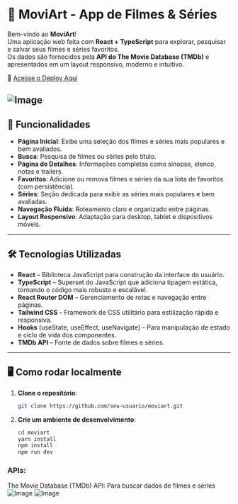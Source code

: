 # 🍿 MoviArt - App de Filmes & Séries

Bem-vindo ao **MoviArt**!  
Uma aplicação web feita com **React + TypeScript** para explorar, pesquisar e salvar seus filmes e séries favoritos.  
Os dados são fornecidos pela **API do The Movie Database (TMDb)** e apresentados em um layout responsivo, moderno e intuitivo.  

🔗 [Acesse o Deploy Aqui](https://seu-link-deploy.com)

![Image](https://github.com/user-attachments/assets/ca2c34e1-104d-4c47-a167-8608e45f8067)
---

## 🚀 Funcionalidades

- **Página Inicial**: Exibe uma seleção dos filmes e séries mais populares e bem avaliados.
- **Busca**: Pesquisa de filmes ou séries pelo título.
- **Página de Detalhes**: Informações completas como sinopse, elenco, notas e trailers.
- **Favoritos**: Adicione ou remova filmes e séries da sua lista de favoritos (com persistência).
- **Séries**: Seção dedicada para exibir as séries mais populares e bem avaliadas.
- **Navegação Fluida**: Roteamento claro e organizado entre páginas.
- **Layout Responsivo**: Adaptação para desktop, tablet e dispositivos móveis.

---

## 🛠️ Tecnologias Utilizadas

- **React** – Biblioteca JavaScript para construção da interface do usuário.  
- **TypeScript** – Superset do JavaScript que adiciona tipagem estática, tornando o código mais robusto e escalável.  
- **React Router DOM** – Gerenciamento de rotas e navegação entre páginas.  
- **Tailwind CSS** – Framework de CSS utilitário para estilização rápida e responsiva.  
- **Hooks** (useState, useEffect, useNavigate) – Para manipulação de estado e ciclo de vida dos componentes.  
- **TMDb API** – Fonte de dados sobre filmes e séries.  

---

## 🖥️ Como rodar localmente

1. **Clone o repositório**:
   ```bash
   git clone https://github.com/seu-usuario/moviart.git


   ```
2. **Crie um ambiente de desenvolvimento**:
   ```bash
   cd moviart
   yarn install
   npm install
   npm run dev 
   ```


### APIs:

The Movie Database (TMDb) API: Para buscar dados de filmes e séries
![Image](https://github.com/user-attachments/assets/a407a1e6-bac6-45bb-a606-9d3d9d84b653)
![Image](https://github.com/user-attachments/assets/d4692c19-cda1-4caf-a8f4-2b7214be4a96)